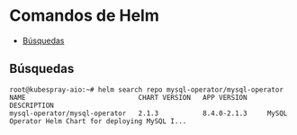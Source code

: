 # Comandos de Helm

* [Búsquedas](#id10)

## Búsquedas <div id='id10' />
```
root@kubespray-aio:~# helm search repo mysql-operator/mysql-operator
NAME                            CHART VERSION   APP VERSION     DESCRIPTION
mysql-operator/mysql-operator   2.1.3           8.4.0-2.1.3     MySQL Operator Helm Chart for deploying MySQL I...
```
